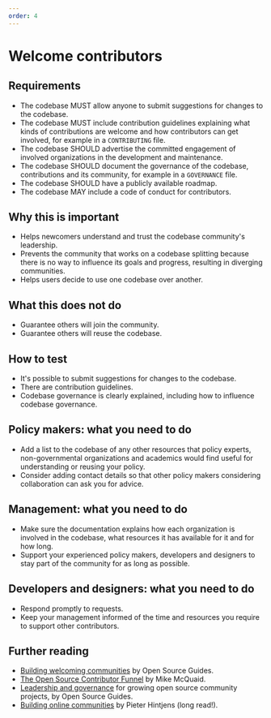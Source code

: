 ```yaml
---
order: 4
---
```


# Welcome contributors

## Requirements

* The codebase MUST allow anyone to submit suggestions for changes to the codebase.
* The codebase MUST include contribution guidelines explaining what kinds of contributions are welcome and how contributors can get involved, for example in a `CONTRIBUTING` file.
* The codebase SHOULD advertise the committed engagement of involved organizations in the development and maintenance.
* The codebase SHOULD document the governance of the codebase, contributions and its community, for example in a `GOVERNANCE` file.
* The codebase SHOULD have a publicly available roadmap.
* The codebase MAY include a code of conduct for contributors.

## Why this is important

* Helps newcomers understand and trust the codebase community's leadership.
* Prevents the community that works on a codebase splitting because there is no way to influence its goals and progress, resulting in diverging communities.
* Helps users decide to use one codebase over another.

## What this does not do

* Guarantee others will join the community.
* Guarantee others will reuse the codebase.

## How to test

* It's possible to submit suggestions for changes to the codebase.
* There are contribution guidelines.
* Codebase governance is clearly explained, including how to influence codebase governance.

## Policy makers: what you need to do

* Add a list to the codebase of any other resources that policy experts, non-governmental organizations and academics would find useful for understanding or reusing your policy.
* Consider adding contact details so that other policy makers considering collaboration can ask you for advice.

## Management: what you need to do

* Make sure the documentation explains how each organization is involved in the codebase, what resources it has available for it and for how long.
* Support your experienced policy makers, developers and designers to stay part of the community for as long as possible.

## Developers and designers: what you need to do

* Respond promptly to requests.
* Keep your management informed of the time and resources you require to support other contributors.

## Further reading

* [Building welcoming communities](https://opensource.guide/building-community/) by Open Source Guides.
* [The Open Source Contributor Funnel](https://mikemcquaid.com/2018/08/14/the-open-source-contributor-funnel-why-people-dont-contribute-to-your-open-source-project/) by Mike McQuaid.
* [Leadership and governance](https://opensource.guide/leadership-and-governance/) for growing open source community projects, by Open Source Guides.
* [Building online communities](http://hintjens.com/blog:117) by Pieter Hintjens (long read!).
